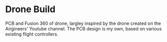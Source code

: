 # Drone Build
PCB and Fusion 360 of drone, largley inspired by the drone created on the Airgineers' Youtube channel.
The PCB design is my own, based on various existing flight controllers. 
